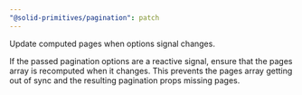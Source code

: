 ```yaml
---
"@solid-primitives/pagination": patch
---
```


Update computed pages when options signal changes.

If the passed pagination options are a reactive signal, ensure that the pages
array is recomputed when it changes. This prevents the pages array getting out
of sync and the resulting pagination props missing pages.